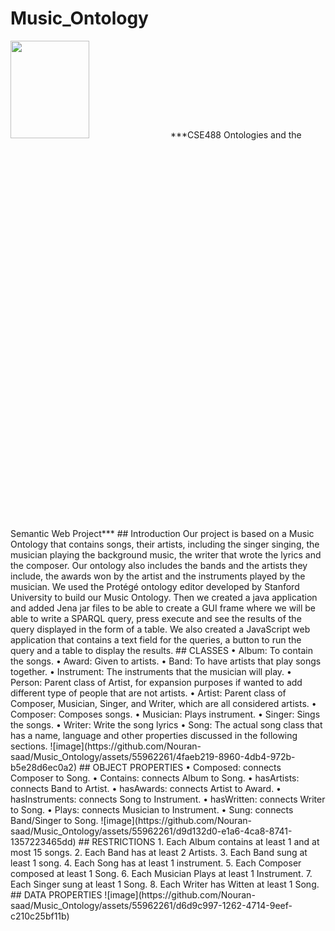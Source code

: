 # Music_Ontology
<img src="https://github.com/Nouran-saad/Music_Ontology/assets/55962261/5308ecb5-b32b-4a84-8545-01cc5a8a60fb"  width="50%" height="20%">
***CSE488 Ontologies and the Semantic Web Project***
## Introduction
Our project is based on a Music Ontology that contains songs, their artists, including the singer
singing, the musician playing the background music, the writer that wrote the lyrics and the
composer. Our ontology also includes the bands and the artists they include, the awards won
by the artist and the instruments played by the musician. We used the Protégé ontology editor
developed by Stanford University to build our Music Ontology. Then we created a java
application and added Jena jar files to be able to create a GUI frame where we will be able to
write a SPARQL query, press execute and see the results of the query displayed in the form of
a table. We also created a JavaScript web application that contains a text field for the queries,
a button to run the query and a table to display the results.
## CLASSES
•	Album: To contain the songs.
•	Award: Given to artists.
•	Band: To have artists that play songs together.
•	Instrument: The instruments that the musician will play.
•	Person: Parent class of Artist, for expansion purposes if wanted to add different type of people that are not artists.
•	Artist: Parent class of Composer, Musician, Singer, and Writer, which are all considered artists.
•	Composer: Composes songs.
•	Musician: Plays instrument.
•	Singer: Sings the songs.
•	Writer: Write the song lyrics
•	Song: The actual song class that has a name, language and other properties discussed in the following sections.
![image](https://github.com/Nouran-saad/Music_Ontology/assets/55962261/4faeb219-8960-4db4-972b-b5e28d6ec0a2)
## OBJECT PROPERTIES
•	Composed: connects Composer to Song. 
•	Contains: connects Album to Song.
•	hasArtists: connects Band to Artist.
•	hasAwards: connects Artist to Award.
•	hasInstruments: connects Song to Instrument.
•	hasWritten: connects Writer to Song.
•	Plays: connects Musician to Instrument. 
•	Sung: connects Band/Singer to Song. 
![image](https://github.com/Nouran-saad/Music_Ontology/assets/55962261/d9d132d0-e1a6-4ca8-8741-1357223465dd)
## RESTRICTIONS
1. Each Album contains at least 1 and at most 15 songs.
2. Each Band has at least 2 Artists.
3. Each Band sung at least 1 song.
4. Each Song has at least 1 instrument.
5. Each Composer composed at least 1 Song.
6. Each Musician Plays at least 1 Instrument.
7. Each Singer sung at least 1 Song.
8. Each Writer has Witten at least 1 Song.
## DATA PROPERTIES
![image](https://github.com/Nouran-saad/Music_Ontology/assets/55962261/d6d9c997-1262-4714-9eef-c210c25bf11b)
